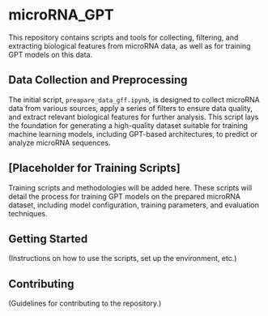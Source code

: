 # microRNA_GPT

This repository contains scripts and tools for collecting, filtering, and extracting biological features from microRNA data, as well as for training GPT models on this data.

## Data Collection and Preprocessing

The initial script, `preapare_data_gff.ipynb`, is designed to collect microRNA data from various sources, apply a series of filters to ensure data quality, and extract relevant biological features for further analysis. This script lays the foundation for generating a high-quality dataset suitable for training machine learning models, including GPT-based architectures, to predict or analyze microRNA sequences.

## [Placeholder for Training Scripts]

Training scripts and methodologies will be added here. These scripts will detail the process for training GPT models on the prepared microRNA dataset, including model configuration, training parameters, and evaluation techniques.

## Getting Started

(Instructions on how to use the scripts, set up the environment, etc.)

## Contributing

(Guidelines for contributing to the repository.)


